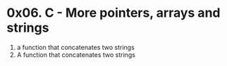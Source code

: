# 0x06. C - More pointers, arrays and strings
01. a function that concatenates two strings
1. A function that concatenates two strings
